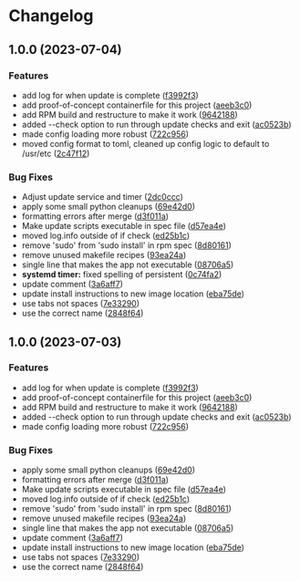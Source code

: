 # Changelog

## 1.0.0 (2023-07-04)


### Features

* add log for when update is complete ([f3992f3](https://github.com/ublue-os/ublue-update/commit/f3992f39c5fae0db82e43e4192af67c7e9a7efce))
* add proof-of-concept containerfile for this project ([aeeb3c0](https://github.com/ublue-os/ublue-update/commit/aeeb3c08e459488b7dbd4a9737a3fa25f7f3a92a))
* add RPM build and restructure to make it work ([9642188](https://github.com/ublue-os/ublue-update/commit/9642188e94a1d0c147b9b78efa37fba324eb23a3))
* added --check option to run through update checks and exit ([ac0523b](https://github.com/ublue-os/ublue-update/commit/ac0523bea189c3216bdb45962d847a41169cdca1))
* made config loading more robust ([722c956](https://github.com/ublue-os/ublue-update/commit/722c956392235d268eacee803d1ccd00f930ab85))
* moved config format to toml, cleaned up config logic to default to /usr/etc ([2c47f12](https://github.com/ublue-os/ublue-update/commit/2c47f12d942b9b2c79c277369c9f015af67fd15d))


### Bug Fixes

* Adjust update service and timer ([2dc0ccc](https://github.com/ublue-os/ublue-update/commit/2dc0ccc80cdaa850c7acd2729e883118e2212ad5))
* apply some small python cleanups ([69e42d0](https://github.com/ublue-os/ublue-update/commit/69e42d0c74a2d5f0a78881ca1fd9494bad39c919))
* formatting errors after merge ([d3f011a](https://github.com/ublue-os/ublue-update/commit/d3f011ae4f46dce352ed46e61d20029845bd1fde))
* Make update scripts executable in spec file ([d57ea4e](https://github.com/ublue-os/ublue-update/commit/d57ea4ebbf080173d3cb9a56dbf89cd6bb1e11f5))
* moved log.info outside of if check ([ed25b1c](https://github.com/ublue-os/ublue-update/commit/ed25b1c3e17bcd8a64b2b60f26c73ba8a20bb404))
* remove 'sudo' from 'sudo install' in rpm spec ([8d80161](https://github.com/ublue-os/ublue-update/commit/8d801611a863338552a10047aa64cfb86be35b5f))
* remove unused makefile recipes ([93ea24a](https://github.com/ublue-os/ublue-update/commit/93ea24a290aaae4e66bec1397655c67ffcf4cf12))
* single line that makes the app not executable ([08706a5](https://github.com/ublue-os/ublue-update/commit/08706a546b8199bcad6ee1a611185e1ed1a82729))
* **systemd timer:** fixed spelling of persistent ([0c74fa2](https://github.com/ublue-os/ublue-update/commit/0c74fa24f8e7eab557fa7030571b671bee964b62))
* update comment ([3a6aff7](https://github.com/ublue-os/ublue-update/commit/3a6aff771def651f25fcbec6ff5504ae49666669))
* update install instructions to new image location ([eba75de](https://github.com/ublue-os/ublue-update/commit/eba75de2e56d96afd4b409427339206f242cb28e))
* use tabs not spaces ([7e33290](https://github.com/ublue-os/ublue-update/commit/7e332909d7a9443a0ba895515ac71b6fa7d3a56b))
* use the correct name ([2848f64](https://github.com/ublue-os/ublue-update/commit/2848f6434eaca1c71680e24250d03bf23a0c1504))

## 1.0.0 (2023-07-03)


### Features

* add log for when update is complete ([f3992f3](https://github.com/akdev1l/ublue-update/commit/f3992f39c5fae0db82e43e4192af67c7e9a7efce))
* add proof-of-concept containerfile for this project ([aeeb3c0](https://github.com/akdev1l/ublue-update/commit/aeeb3c08e459488b7dbd4a9737a3fa25f7f3a92a))
* add RPM build and restructure to make it work ([9642188](https://github.com/akdev1l/ublue-update/commit/9642188e94a1d0c147b9b78efa37fba324eb23a3))
* added --check option to run through update checks and exit ([ac0523b](https://github.com/akdev1l/ublue-update/commit/ac0523bea189c3216bdb45962d847a41169cdca1))
* made config loading more robust ([722c956](https://github.com/akdev1l/ublue-update/commit/722c956392235d268eacee803d1ccd00f930ab85))


### Bug Fixes

* apply some small python cleanups ([69e42d0](https://github.com/akdev1l/ublue-update/commit/69e42d0c74a2d5f0a78881ca1fd9494bad39c919))
* formatting errors after merge ([d3f011a](https://github.com/akdev1l/ublue-update/commit/d3f011ae4f46dce352ed46e61d20029845bd1fde))
* Make update scripts executable in spec file ([d57ea4e](https://github.com/akdev1l/ublue-update/commit/d57ea4ebbf080173d3cb9a56dbf89cd6bb1e11f5))
* moved log.info outside of if check ([ed25b1c](https://github.com/akdev1l/ublue-update/commit/ed25b1c3e17bcd8a64b2b60f26c73ba8a20bb404))
* remove 'sudo' from 'sudo install' in rpm spec ([8d80161](https://github.com/akdev1l/ublue-update/commit/8d801611a863338552a10047aa64cfb86be35b5f))
* remove unused makefile recipes ([93ea24a](https://github.com/akdev1l/ublue-update/commit/93ea24a290aaae4e66bec1397655c67ffcf4cf12))
* single line that makes the app not executable ([08706a5](https://github.com/akdev1l/ublue-update/commit/08706a546b8199bcad6ee1a611185e1ed1a82729))
* update comment ([3a6aff7](https://github.com/akdev1l/ublue-update/commit/3a6aff771def651f25fcbec6ff5504ae49666669))
* update install instructions to new image location ([eba75de](https://github.com/akdev1l/ublue-update/commit/eba75de2e56d96afd4b409427339206f242cb28e))
* use tabs not spaces ([7e33290](https://github.com/akdev1l/ublue-update/commit/7e332909d7a9443a0ba895515ac71b6fa7d3a56b))
* use the correct name ([2848f64](https://github.com/akdev1l/ublue-update/commit/2848f6434eaca1c71680e24250d03bf23a0c1504))
